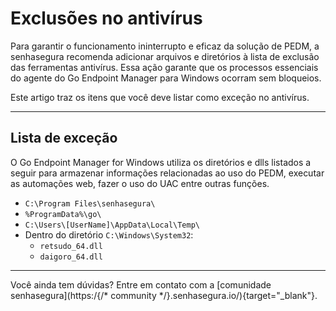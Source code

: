 # Exclusões no antivírus

Para garantir o funcionamento ininterrupto e eficaz da solução de PEDM, a senhasegura recomenda adicionar arquivos e diretórios à lista de exclusão das ferramentas antivírus. Essa ação garante que os processos essenciais do agente do Go Endpoint Manager para Windows ocorram sem bloqueios.

Este artigo traz os itens que você deve listar como exceção no antivírus.

* * *

## Lista de exceção

O Go Endpoint Manager for Windows utiliza os diretórios e dlls listados a seguir para armazenar informações relacionadas ao uso do PEDM, executar as automações web, fazer o uso do UAC entre outras funções.

* ```C:\Program Files\senhasegura\```
* ```%ProgramData%\go\``` 
* ```C:\Users\[UserName]\AppData\Local\Temp\```
* Dentro do diretório ```C:\Windows\System32```:
    * ```retsudo_64.dll```  
    * ```daigoro_64.dll```

* * *
Você ainda tem dúvidas? Entre em contato com a [comunidade senhasegura](https:/{/* community */}.senhasegura.io/){target="_blank"}.
